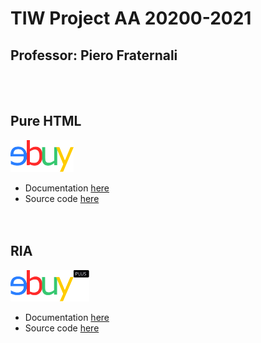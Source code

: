 # TIW Project AA 20200-2021

## Professor: Piero Fraternali
<br><br>

## **Pure HTML**
<img src="logos/ebuy.svg" width="20%"/>

* Documentation [here](Pure%20HTML/Documentation)
* Source code [here](Pure%20HTML)
<br><br><br>

## **RIA**
<img src="logos/ebuy_plus.svg" width="25%"/>

* Documentation [here](RIA/Documentation)
* Source code [here](Ria)